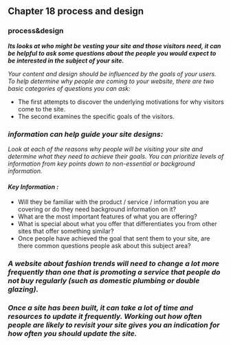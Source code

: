 ## **Chapter 18 process and design**

### **process&design**

***Its looks at who might be vesting your site and those visitors need, it can be helpful to ask some questions about the people you would expect to be interested in the subject of your site.***

*Your content and design should be influenced by the goals of your users.
To help determine why people are coming to your website, there are two basic categories of
questions you can ask:*
* The first attempts to discover the underlying motivations for why visitors come to the site.
* The second examines the specific goals of the visitors. 

### *information can help guide your site designs:*
*Look at each of the reasons why people will be visiting your site and determine what they need to achieve their goals.
You can prioritize levels of information from key points down to non-essential or background information.*

#### *Key Information :*
* Will they be familiar with the product / service / information you are covering or do they need background information on it?
* What are the most important features of what you are offering?
* What is special about what you offer that differentiates you from other sites that offer something similar?
* Once people have achieved the goal that sent them to your site, are there common questions people ask about this subject area?

### *A website about fashion trends will need to change a lot more frequently than one that is promoting a service that people do not buy regularly (such as domestic plumbing or double glazing).*
### *Once a site has been built, it can take a lot of time and resources to update it frequently. Working out how often people are likely to revisit your site gives you an indication for how often you should update the site.*





